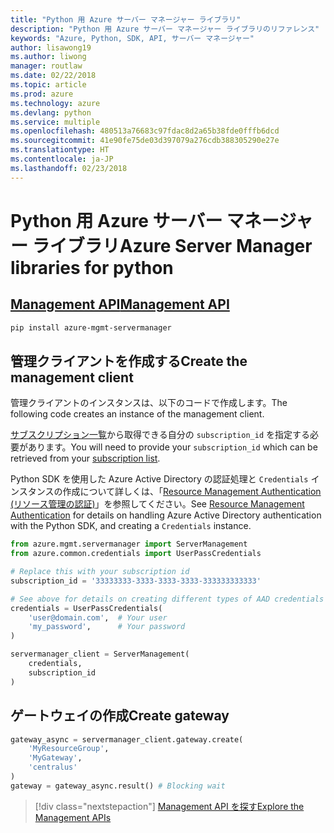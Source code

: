 ```yaml
---
title: "Python 用 Azure サーバー マネージャー ライブラリ"
description: "Python 用 Azure サーバー マネージャー ライブラリのリファレンス"
keywords: "Azure, Python, SDK, API, サーバー マネージャー"
author: lisawong19
ms.author: liwong
manager: routlaw
ms.date: 02/22/2018
ms.topic: article
ms.prod: azure
ms.technology: azure
ms.devlang: python
ms.service: multiple
ms.openlocfilehash: 480513a76683c97fdac8d2a65b38fde0fffb6dcd
ms.sourcegitcommit: 41e90fe75de03d397079a276cdb388305290e27e
ms.translationtype: HT
ms.contentlocale: ja-JP
ms.lasthandoff: 02/23/2018
---
```

# <a name="azure-server-manager-libraries-for-python"></a><span data-ttu-id="362ad-104">Python 用 Azure サーバー マネージャー ライブラリ</span><span class="sxs-lookup"><span data-stu-id="362ad-104">Azure Server Manager libraries for python</span></span>

## <a name="management-apipythonapioverviewazureservermanagermanagement"></a>[<span data-ttu-id="362ad-105">Management API</span><span class="sxs-lookup"><span data-stu-id="362ad-105">Management API</span></span>](/python/api/overview/azure/servermanager/management)

```bash
pip install azure-mgmt-servermanager
```

## <a name="create-the-management-client"></a><span data-ttu-id="362ad-106">管理クライアントを作成する</span><span class="sxs-lookup"><span data-stu-id="362ad-106">Create the management client</span></span>

<span data-ttu-id="362ad-107">管理クライアントのインスタンスは、以下のコードで作成します。</span><span class="sxs-lookup"><span data-stu-id="362ad-107">The following code creates an instance of the management client.</span></span>

<span data-ttu-id="362ad-108">[サブスクリプション一覧](https://manage.windowsazure.com/#Workspaces/AdminTasks/SubscriptionMapping)から取得できる自分の ``subscription_id`` を指定する必要があります。</span><span class="sxs-lookup"><span data-stu-id="362ad-108">You will need to provide your ``subscription_id`` which can be retrieved from your [subscription list](https://manage.windowsazure.com/#Workspaces/AdminTasks/SubscriptionMapping).</span></span>

<span data-ttu-id="362ad-109">Python SDK を使用した Azure Active Directory の認証処理と ``Credentials`` インスタンスの作成について詳しくは、「[Resource Management Authentication (リソース管理の認証)](/python/azure/python-sdk-azure-authenticate)」を参照してください。</span><span class="sxs-lookup"><span data-stu-id="362ad-109">See [Resource Management Authentication](/python/azure/python-sdk-azure-authenticate) for details on handling Azure Active Directory authentication with the Python SDK, and creating a ``Credentials`` instance.</span></span>

```python
from azure.mgmt.servermanager import ServerManagement
from azure.common.credentials import UserPassCredentials

# Replace this with your subscription id
subscription_id = '33333333-3333-3333-3333-333333333333'

# See above for details on creating different types of AAD credentials
credentials = UserPassCredentials(
    'user@domain.com',  # Your user
    'my_password',      # Your password
)

servermanager_client = ServerManagement(
    credentials,
    subscription_id
)
``` 

## <a name="create-gateway"></a><span data-ttu-id="362ad-110">ゲートウェイの作成</span><span class="sxs-lookup"><span data-stu-id="362ad-110">Create gateway</span></span>
```python
gateway_async = servermanager_client.gateway.create(
    'MyResourceGroup',
    'MyGateway',
    'centralus'
)
gateway = gateway_async.result() # Blocking wait
```

> [!div class="nextstepaction"]
> [<span data-ttu-id="362ad-111">Management API を探す</span><span class="sxs-lookup"><span data-stu-id="362ad-111">Explore the Management APIs</span></span>](/python/api/overview/azure/servermanager/management)